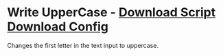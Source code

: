 # Write UpperCase - [Download Script](https://raw.githubusercontent.com/mwittrien/BetterDiscordAddons/master/PluginsV2/WriteUpperCase/index.js) [Download Config](https://raw.githubusercontent.com/mwittrien/BetterDiscordAddons/master/PluginsV2/WriteUpperCase/config.json)

Changes the first letter in the text input to uppercase.
